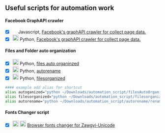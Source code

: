 ## Useful scripts for automation work

#### Facebook GraphAPI crawler
- [x] <img width="15px" src="https://cdn.jsdelivr.net/gh/devicons/devicon/icons/javascript/javascript-original.svg" /> Javascript, [Facebook's graphAPI crawler for collect page data.](https://github.com/Shan-Herald-Agency-for-News/automation_script/tree/main/FacebookCrawler_JS)
- [x] <img width="20px" src="https://cdn.jsdelivr.net/gh/devicons/devicon/icons/python/python-original.svg" /> Python, [Facebook's graphAPI crawler for collect page data.](https://github.com/Shan-Herald-Agency-for-News/automation_script/tree/main/FacebookCrawler_Python)

#### Files and Folder auto organization
- [x] <img width="20px" src="https://cdn.jsdelivr.net/gh/devicons/devicon/icons/python/python-original.svg" /> Python, [files auto organinzed](https://github.com/Shan-Herald-Agency-for-News/automation_script/tree/main/filesAutoOrganized)
- [x] <img width="20px" src="https://cdn.jsdelivr.net/gh/devicons/devicon/icons/python/python-original.svg" /> Python, [autorename](https://github.com/Shan-Herald-Agency-for-News/automation_script/tree/main/autorename)
- [x] <img width="20px" src="https://cdn.jsdelivr.net/gh/devicons/devicon/icons/python/python-original.svg" /> Python, [filesorganized](https://github.com/Shan-Herald-Agency-for-News/automation_script/tree/main/filesorganized)

```bash
#### example add alias for shortcut
alias autoganized="python ~/Downloads/automation_script/filesAutoOrganized" 
alias filesorganized="python ~/Downloads/automation_script/filesorganized/organizeFiles.py"
alias autorename="python ~/Downloads/automation_script/autorename/renameFile.py"
```

#### Fonts Changer script
- [x] <img width="20px" src="https://cdn.jsdelivr.net/gh/devicons/devicon/icons/chrome/chrome-original.svg" /> <img width="20px" src="https://cdn.jsdelivr.net/gh/devicons/devicon/icons/firefox/firefox-original.svg" /> [Browser fonts changer for Zawgyi-Unicode](https://github.com/Shan-Herald-Agency-for-News/automation_script/blob/main/font-change-script.txt)
